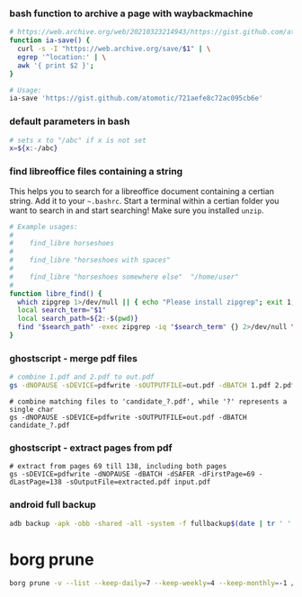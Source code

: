 ### bash function to archive a page with waybackmachine

```bash
# https://web.archive.org/web/20210323214943/https://gist.github.com/atomotic/721aefe8c72ac095cb6e
function ia-save() {
  curl -s -I "https://web.archive.org/save/$1" | \
  egrep '^location:' | \
  awk '{ print $2 }';
}

# Usage:
ia-save 'https://gist.github.com/atomotic/721aefe8c72ac095cb6e'
```

### default parameters in bash

```bash
# sets x to "/abc" if x is not set
x=${x:-/abc}
```


### find libreoffice files containing a string

This helps you to search for a libreoffice document containing a certian string.
Add it to your `~.bashrc`. Start a terminal within a certian folder you want to
search in and start searching! Make sure you installed `unzip`.

```bash
# Example usages: 
# 
#    find_libre horseshoes
#
#    find_libre "horseshoes with spaces" 
#
#    find_libre "horseshoes somewhere else"  "/home/user"
#
function libre_find() {
  which zipgrep 1>/dev/null || { echo "Please install zipgrep"; exit 1; }
  local search_term="$1"
  local search_path=${2:-$(pwd)}
  find "$search_path" -exec zipgrep -iq "$search_term" {} 2>/dev/null \; -print
}
```
### ghostscript - merge pdf files

```bash
# combine 1.pdf and 2.pdf to out.pdf
gs -dNOPAUSE -sDEVICE=pdfwrite -sOUTPUTFILE=out.pdf -dBATCH 1.pdf 2.pdf

```

```
# combine matching files to 'candidate_?.pdf', while '?' represents a single char
gs -dNOPAUSE -sDEVICE=pdfwrite -sOUTPUTFILE=out.pdf -dBATCH candidate_?.pdf
```

### ghostscript - extract pages from pdf
```
# extract from pages 69 till 138, including both pages
gs -sDEVICE=pdfwrite -dNOPAUSE -dBATCH -dSAFER -dFirstPage=69 -dLastPage=138 -sOutputFile=extracted.pdf input.pdf
```

### android full backup

```bash
adb backup -apk -obb -shared -all -system -f fullbackup$(date | tr ' ' '_').ab
```

# borg prune

```bash
borg prune -v --list --keep-daily=7 --keep-weekly=4 --keep-monthly=-1 /path/to/borg_repo
```

